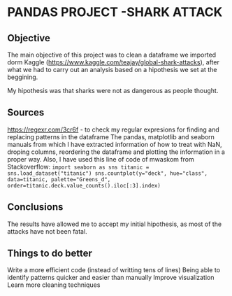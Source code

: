 # PANDAS PROJECT -SHARK ATTACK

## Objective

The main objective of this project was to clean a dataframe we imported dorm Kaggle (https://www.kaggle.com/teajay/global-shark-attacks), 
after what we had to carry out an analysis based on a hipothesis we set at the beggining. 

My hipothesis was that sharks were not as dangerous as people thought. 

## Sources

https://regexr.com/3cr6f - to check my regular expresions for finding and replacing patterns in the dataframe
The pandas, matplotlib and seaborn manuals from which I have extracted information of how to treat with NaN, droping columns, reordering the dataframe and plotting the information 
in a proper way. 
Also, I have used this line of code of mwaskom from Stackoverflow: ```import seaborn as sns
                                                        titanic = sns.load_dataset("titanic")
                                                        sns.countplot(y="deck", hue="class", data=titanic, palette="Greens_d",
                                                                      order=titanic.deck.value_counts().iloc[:3].index)```


## Conclusions

The results have allowed me to accept my initial hipothesis, as most of the attacks have not been fatal. 

## Things to do better

Write a more efficient code (instead of writting tens of lines)
Being able to identify patterns quicker and easier than manually
Improve visualization
Learn more cleaning techniques
